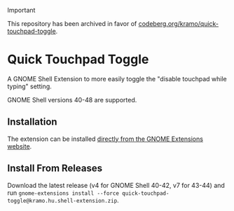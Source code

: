> [!IMPORTANT]
> This repository has been archived in favor of [codeberg.org/kramo/quick-touchpad-toggle](https://codeberg.org/kramo/quick-touchpad-toggle).

# Quick Touchpad Toggle

A GNOME Shell Extension to more easily toggle the "disable touchpad while typing" setting.

GNOME Shell versions 40-48 are supported.

## Installation

The extension can be installed [directly from the GNOME Extensions website](https://extensions.gnome.org/extension/5292/quick-touchpad-toggle/).

## Install From Releases

Download the latest release (v4 for GNOME Shell 40-42, v7 for 43-44) and run `gnome-extensions install --force quick-touchpad-toggle@kramo.hu.shell-extension.zip`.
